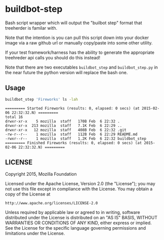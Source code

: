 # buildbot-step

Bash script wrapper which will output the "builbot step" format that treeherder
is familar with.

Note that the intention is you can pull this script down into your
docker image via a raw github url or manually copy/paste into some other
utility.

If your test framework/harness has the ability to generate the
appropriate treehreder api calls you should do this instead!

Note that there are two executables `buildbot_step` and `buildbot_step.py` in the
near future the python version will replace the bash one.

## Usage

```sh
buildbot_step 'Fireworks' ls -lah
```

```
========= Started Fireworks (results: 0, elapsed: 0 secs) (at 2015-02-06 22:32:32.N) =========
total 16
drwxr-xr-x    5 mozilla  staff   170B Feb  6 22:32 .
drwxr-xr-x  213 mozilla  staff   7.1K Feb  6 22:29 ..
drwxr-xr-x   12 mozilla  staff   408B Feb  6 22:32 .git
-rw-r--r--    1 mozilla  staff   112B Feb  6 22:29 README.md
-rwxr--r--    1 mozilla  staff   1.2K Feb  6 22:32 buildbot_step
========= Finished Fireworks (results: 0, elapsed: 0 secs) (at 2015-02-06 22:32:32.N) =========
```

## LICENSE

Copyright 2015, Mozilla Foundation

Licensed under the Apache License, Version 2.0 (the "License");
you may not use this file except in compliance with the License.
You may obtain a copy of the License at

    http://www.apache.org/licenses/LICENSE-2.0

Unless required by applicable law or agreed to in writing, software
distributed under the License is distributed on an "AS IS" BASIS,
WITHOUT WARRANTIES OR CONDITIONS OF ANY KIND, either express or implied.
See the License for the specific language governing permissions and
limitations under the License.
